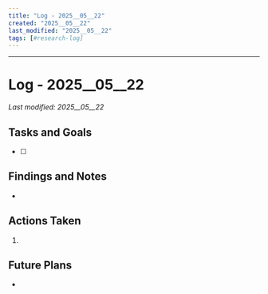```yaml
---
title: "Log - 2025__05__22"
created: "2025__05__22"
last_modified: "2025__05__22"
tags: [#research-log]
---
```


---
# Log - 2025__05__22  
_Last modified: 2025__05__22_

## Tasks and Goals
- [ ] 

## Findings and Notes
- 

## Actions Taken
1. 

## Future Plans
- 
